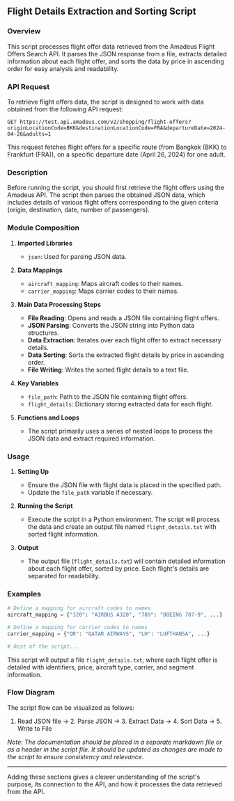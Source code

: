 ## **Flight Details Extraction and Sorting Script**

### **Overview**
This script processes flight offer data retrieved from the Amadeus Flight Offers Search API. It parses the JSON response from a file, extracts detailed information about each flight offer, and sorts the data by price in ascending order for easy analysis and readability.

### **API Request**
To retrieve flight offers data, the script is designed to work with data obtained from the following API request:
```
GET https://test.api.amadeus.com/v2/shopping/flight-offers?originLocationCode=BKK&destinationLocationCode=FRA&departureDate=2024-04-26&adults=1
```
This request fetches flight offers for a specific route (from Bangkok (BKK) to Frankfurt (FRA)), on a specific departure date (April 26, 2024) for one adult.

### **Description**
Before running the script, you should first retrieve the flight offers using the Amadeus API. The script then parses the obtained JSON data, which includes details of various flight offers corresponding to the given criteria (origin, destination, date, number of passengers).

### **Module Composition**

1. **Imported Libraries**
   - `json`: Used for parsing JSON data.

2. **Data Mappings**
   - `aircraft_mapping`: Maps aircraft codes to their names.
   - `carrier_mapping`: Maps carrier codes to their names.

3. **Main Data Processing Steps**
   - **File Reading**: Opens and reads a JSON file containing flight offers.
   - **JSON Parsing**: Converts the JSON string into Python data structures.
   - **Data Extraction**: Iterates over each flight offer to extract necessary details.
   - **Data Sorting**: Sorts the extracted flight details by price in ascending order.
   - **File Writing**: Writes the sorted flight details to a text file.

4. **Key Variables**
   - `file_path`: Path to the JSON file containing flight offers.
   - `flight_details`: Dictionary storing extracted data for each flight.

5. **Functions and Loops**
   - The script primarily uses a series of nested loops to process the JSON data and extract required information.

### **Usage**

1. **Setting Up**
   - Ensure the JSON file with flight data is placed in the specified path.
   - Update the `file_path` variable if necessary.

2. **Running the Script**
   - Execute the script in a Python environment. The script will process the data and create an output file named `flight_details.txt` with sorted flight information.

3. **Output**
   - The output file (`flight_details.txt`) will contain detailed information about each flight offer, sorted by price. Each flight's details are separated for readability.

### **Examples**

```python
# Define a mapping for aircraft codes to names
aircraft_mapping = {"320": "AIRBUS A320", "789": "BOEING 787-9", ...}

# Define a mapping for carrier codes to names
carrier_mapping = {"QR": "QATAR AIRWAYS", "LH": "LUFTHANSA", ...}

# Rest of the script...
```

This script will output a file `flight_details.txt`, where each flight offer is detailed with identifiers, price, aircraft type, carrier, and segment information.

### **Flow Diagram**

The script flow can be visualized as follows:
1. Read JSON file → 2. Parse JSON → 3. Extract Data → 4. Sort Data → 5. Write to File


*Note: The documentation should be placed in a separate markdown file or as a header in the script file. It should be updated as changes are made to the script to ensure consistency and relevance.*

---

Adding these sections gives a clearer understanding of the script's purpose, its connection to the API, and how it processes the data retrieved from the API.
